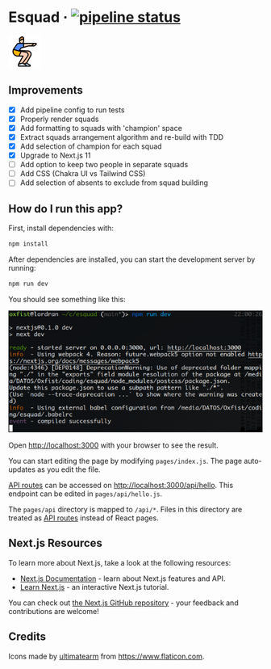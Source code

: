 # Esquad &middot; [![pipeline status](https://gitlab.com/oxfist/esquad/badges/main/pipeline.svg)](https://gitlab.com/oxfist/esquad/-/commits/main)

![Icon of person performing a squat](./public/squat.png)

## Improvements

- [x] Add pipeline config to run tests
- [x] Properly render squads
- [x] Add formatting to squads with 'champion' space
- [x] Extract squads arrangement algorithm and re-build with TDD
- [x] Add selection of champion for each squad
- [x] Upgrade to Next.js 11
- [ ] Add option to keep two people in separate squads
- [ ] Add CSS (Chakra UI vs Tailwind CSS)
- [ ] Add selection of absents to exclude from squad building

## How do I run this app?

First, install dependencies with:

```bash
npm install
```

After dependencies are installed, you can start the development server by
running:

```bash
npm run dev
```

You should see something like this:

![Screenshot of `next dev` command](./docs/images/next-dev.png)

Open <http://localhost:3000> with your browser to see the result.

You can start editing the page by modifying `pages/index.js`. The page
auto-updates as you edit the file.

[API routes](https://nextjs.org/docs/api-routes/introduction) can be accessed on
<http://localhost:3000/api/hello>. This endpoint can be edited in
`pages/api/hello.js`.

The `pages/api` directory is mapped to `/api/*`. Files in this directory are
treated as [API routes](https://nextjs.org/docs/api-routes/introduction) instead
of React pages.

## Next.js Resources

To learn more about Next.js, take a look at the following resources:

- [Next.js Documentation](https://nextjs.org/docs) - learn about Next.js
  features and API.
- [Learn Next.js](https://nextjs.org/learn) - an interactive Next.js tutorial.

You can check out
[the Next.js GitHub repository](https://github.com/vercel/next.js/) - your
feedback and contributions are welcome!

## Credits

Icons made by
[ultimatearm](https://www.flaticon.com/authors/ultimatearm 'ultimatearm') from
<https://www.flaticon.com>.
